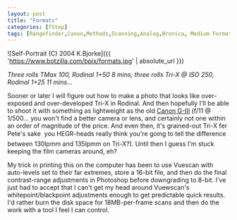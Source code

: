 ```yaml
---
layout: post
title: "Formats"
categories: [fStop]
tags: [Rangefinder,Canon,Methods,Scanning,Analog,Bronica, Medium Format]
---
```



![Self-Portrait (C) 2004 K.Bjorke]({{ 'https://www.botzilla.com/bpix/formats.jpg' | absolute_url }})


<i>Three rolls TMax 100, Rodinal 1+50 8 mins; three rolls Tri-X @ ISO 250, Rodinal 1+25 11 mins...</i>

Sooner or later I will figure out how to make a photo that looks like over-exposed and over-developed Tri-X in Rodinal. And then hopefully I'll be able to shoot it with something as lightweight as the old <a href="http://www.netaxs.com/~cassidy/images/equipment/ql17/ql17.html" target="_blank">Canon G-III</a> (f/11 @ 1/500... you won't find a better camera or lens, and certainly not one within an order of magnitude of the price. And even then, it's grained-out Tri-X fer Pete's sake &#151; you HEGR-heads really think you're going to tell the difference between 130lpmm and 135lpmm on Tri-X?). Until then I guess I'm stuck keeping the film cameras around, eh?

My trick in printing this on the computer has been to use Vuescan with auto-levels set to their far extremes, store a 16-bit file, and then do the final contrast-range adjustments in Photoshop before downgrading to 8-bit. I've just had to accept that I can't get my head around Vuewscan's whitepoint/blackpoint adjustments enough to get predictable quick results. I'd rather burn the disk space for 18MB-per-frame scans and then do the work with a tool I feel I can control.

